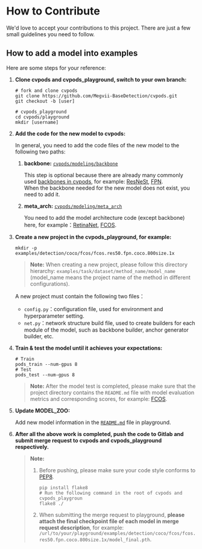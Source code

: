 # How to Contribute

We'd love to accept your contributions to this project. There are just a few small guidelines you need to follow.

## How to add a model into examples

Here are some steps for your reference:

1. **Clone cvpods and cvpods_playground, switch to your own branch:**

   ```shell
   # fork and clone cvpods
   git clone https://github.com/Megvii-BaseDetection/cvpods.git
   git checkout -b [user]
   
   # cvpods_playground
   cd cvpods/playground 
   mkdir [username]
   ```

2. **Add the code for the new model to cvpods:**

   In general, you need to add the code files of the new model to the following two paths:

   1. **backbone:** [`cvpods/modeling/backbone`](https://git-core.megvii-inc.com/zhubenjin/cvpods/tree/megvii/cvpods/modeling/backbone)

      This step is optional because there are already many commonly used [backbones in cvpods]((https://git-core.megvii-inc.com/zhubenjin/cvpods/tree/megvii/cvpods/modeling/backbone)), for example: [ResNeSt](https://git-core.megvii-inc.com/zhubenjin/cvpods/blob/megvii/cvpods/modeling/backbone/resnet.py), [FPN](https://git-core.megvii-inc.com/zhubenjin/cvpods/blob/megvii/cvpods/modeling/backbone/fpn.py).  
      When the backbone needed for the new model does not exist, you need to add it.

   2. **meta_arch:** [`cvpods/modeling/meta_arch`](https://git-core.megvii-inc.com/zhubenjin/cvpods/tree/megvii/cvpods/modeling/meta_arch)

      You need to add the model architecture code (except backbone) here, for example：[RetinaNet](https://git-core.megvii-inc.com/zhubenjin/cvpods/blob/megvii/cvpods/modeling/meta_arch/retinanet.py), [FCOS](https://git-core.megvii-inc.com/zhubenjin/cvpods/blob/megvii/cvpods/modeling/meta_arch/fcos.py).

3. **Create a new project in the cvpods_playground, for example:**

   ```shell
   mkdir -p examples/detection/coco/fcos/fcos.res50.fpn.coco.800size.1x
   ```

   > **Note:** When creating a new project, please follow this directory hierarchy: `examples/task/dataset/method_name/model_name` (model_name means the project name of the method in different configurations).

   A new project must contain the following two files：

   - `config.py`：configuration file, used for environment and hyperparameter setting.
   - `net.py`：network structure build file, used to create builders for each module of the model, such as backbone builder, anchor generator builder, etc.

4. **Train & test the model until it achieves your expectations:**

   ```shell
   # Train
   pods_train --num-gpus 8
   # Test
   pods_test --num-gpus 8
   ```

   > **Note:** After the model test is completed, please make sure that the project directory contains the `README.md` file with model evaluation metrics and corresponding scores, for example: [FCOS](https://github.com/Megvii-BaseDetection/cvpods/blob/master/playground/detection/coco/fcos/fcos.res50.fpn.coco.800size.1x).

5. **Update MODEL_ZOO:**

   Add new model information in the [`README.md`](https://github.com/Megvii-BaseDetection/cvpods/blob/master/playground/README.md) file in playground.

6. **After all the above work is completed, push the code to Gitlab and submit merge request to cvpods and cvpods_playground respectively.**

   > **Note:** 
   >
   > 1. Before pushing, please make sure your code style conforms to [PEP8](https://www.python.org/dev/peps/pep-0008/).
   >    ```shell
   >    pip install flake8
   >    # Run the following command in the root of cvpods and cvpods_playgroun
   >    flake8 ./
   >    ```
   >
   > 2. When submitting the merge request to playground, **please attach the final checkpoint file of each model in merge request description**, for example: `/url/to/your/playground/examples/detection/coco/fcos/fcos.res50.fpn.coco.800size.1x/model_final.pth`.
